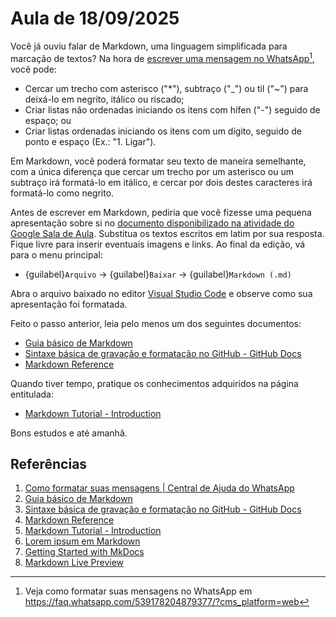 # Aula de 18/09/2025

Você já ouviu falar de Markdown, uma linguagem simplificada para marcação de textos? Na hora de [escrever uma mensagem no WhatsApp](https://faq.whatsapp.com/539178204879377/?cms_platform=web)[^1], você pode:

- Cercar um trecho com asterisco ("*"), subtraço ("_") ou til ("~") para deixá-lo em negrito, itálico ou riscado;
- Criar listas não ordenadas iniciando os itens com hífen ("-") seguido de espaço; ou
- Criar listas ordenadas iniciando os itens com um dígito, seguido de ponto e espaço (Ex.: "1. Ligar").

Em Markdown, você poderá formatar seu texto de maneira semelhante, com a única diferença que cercar um trecho por um asterisco ou um subtraço irá formatá-lo em itálico, e cercar por dois destes caracteres irá formatá-lo como negrito.

Antes de escrever em Markdown, pediria que você fizesse uma pequena apresentação sobre si no [documento disponibilizado na atividade do Google Sala de Aula](https://classroom.google.com/c/ODAyNDg1MTg2NTAx/a/ODA3MTUxODYxMDEy/details). Substitua os textos escritos em latim por sua resposta. Fique livre para inserir eventuais imagens e links. Ao final da edição, vá para o menu principal:

- {guilabel}`Arquivo` -> {guilabel}`Baixar` -> {guilabel}`Markdown (.md)`

Abra o arquivo baixado no editor [Visual Studio Code](https://code.visualstudio.com/) e observe como sua apresentação foi formatada. 

Feito o passo anterior, leia pelo menos um dos seguintes documentos:

- [Guia básico de Markdown](https://docs.pipz.com/central-de-ajuda/learning-center/guia-basico-de-markdown#open)
- [Sintaxe básica de gravação e formatação no GitHub - GitHub Docs](https://docs.github.com/pt/get-started/writing-on-github/getting-started-with-writing-and-formatting-on-github/basic-writing-and-formatting-syntax)
- [Markdown Reference](https://commonmark.org/help/)

Quando tiver tempo, pratique os conhecimentos adquiridos na página entitulada:

- [Markdown Tutorial - Introduction](https://commonmark.org/help/tutorial/)

Bons estudos e até amanhã.

## Referências

1. [Como formatar suas mensagens | Central de Ajuda do WhatsApp](https://faq.whatsapp.com/539178204879377/?cms_platform=web)
2. [Guia básico de Markdown](https://docs.pipz.com/central-de-ajuda/learning-center/guia-basico-de-markdown#open)
3. [Sintaxe básica de gravação e formatação no GitHub - GitHub Docs](https://docs.github.com/pt/get-started/writing-on-github/getting-started-with-writing-and-formatting-on-github/basic-writing-and-formatting-syntax)
4. [Markdown Reference](https://commonmark.org/help/)
5. [Markdown Tutorial - Introduction](https://commonmark.org/help/tutorial/)
6. [Lorem ipsum em Markdown](https://jaspervdj.be/lorem-markdownum/markdown.txt)
7. [Getting Started with MkDocs](https://www.mkdocs.org/getting-started/)
8. [Markdown Live Preview](https://markdownlivepreview.com/)

[^1]: Veja como formatar suas mensagens no WhatsApp em <https://faq.whatsapp.com/539178204879377/?cms_platform=web>